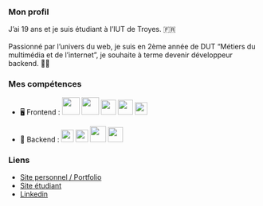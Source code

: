 ### Mon profil

J’ai 19 ans et je suis étudiant à l’IUT de Troyes. 🇫🇷<br>
<br>
Passionné par l’univers du web, je suis en 2ème année de DUT “Métiers du multimédia et de l’internet”, je souhaite à terme devenir développeur backend. 🧑‍💻 

### Mes compétences

-  🖥 Frontend : 
   <img style="height: 35px" src="https://upload.wikimedia.org/wikipedia/commons/thumb/6/61/HTML5_logo_and_wordmark.svg/768px-HTML5_logo_and_wordmark.svg.png"> 
   <img style="height: 35px" src="https://upload.wikimedia.org/wikipedia/commons/thumb/d/d5/CSS3_logo_and_wordmark.svg/1452px-CSS3_logo_and_wordmark.svg.png">
   <img style="height: 30px" src="https://upload.wikimedia.org/wikipedia/commons/thumb/9/99/Unofficial_JavaScript_logo_2.svg/1200px-Unofficial_JavaScript_logo_2.svg.png">
   <img style="height: 30px" src="https://upload.wikimedia.org/wikipedia/commons/thumb/b/b2/Bootstrap_logo.svg/1200px-Bootstrap_logo.svg.png">
   <img style="height: 25px" src="https://upload.wikimedia.org/wikipedia/fr/b/b3/Jquery-logo.png">
   
- 📡 Backend : 
   <img style="height: 25px" src="https://upload.wikimedia.org/wikipedia/commons/thumb/2/27/PHP-logo.svg/1280px-PHP-logo.svg.png"> 
   <img style="height: 25px" src="https://upload.wikimedia.org/wikipedia/fr/thumb/6/62/MySQL.svg/1200px-MySQL.svg.png">
   <img style="height: 32px" src="https://cdn.worldvectorlogo.com/logos/codeigniter.svg">
   <img style="height: 30px" src="https://cdn.worldvectorlogo.com/logos/symfony.svg">

### Liens

*  [Site personnel / Portfolio](https://liam-boudraa.fr) 
*  [Site étudiant](http://193.168.146.106/) 
*  [Linkedin](https://linkedin.com/in/liamboudraa) 
